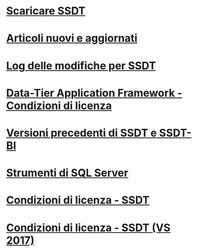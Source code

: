 # [Scaricare SSDT](download-sql-server-data-tools-ssdt.md)
# [Articoli nuovi e aggiornati](new-updated-ssdt.md)
# [Log delle modifiche per SSDT](changelog-for-sql-server-data-tools-ssdt.md)
# [Data-Tier Application Framework - Condizioni di licenza](data-tier-application-framework-license-terms.md)
# [Versioni precedenti di SSDT e SSDT-BI](previous-releases-of-sql-server-data-tools-ssdt-and-ssdt-bi.md)
# [Strumenti di SQL Server](sql-server-tools.md)
# [Condizioni di licenza - SSDT](sql-server-data-tools-license-terms.md)
# [Condizioni di licenza - SSDT (VS 2017)](sql-server-data-tools-license-terms-vs2017.md)
